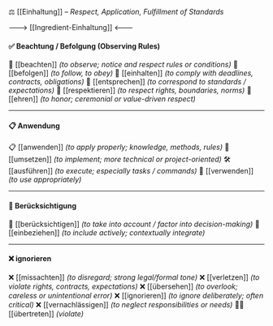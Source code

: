 ⚖️ [[Einhaltung]] – *Respect, Application, Fulfillment of Standards*

---> [[Ingredient-Einhaltung]] <---
#### ✅ Beachtung / Befolgung (Observing Rules)
👀 [[beachten]] *(to observe; notice and respect rules or conditions)*
🫡  [[befolgen]] *(to follow, to obey)*
📜 [[einhalten]] *(to comply with deadlines, contracts, obligations)*
🧩 [[entsprechen]] *(to correspond to standards / expectations)*
🙏 [[respektieren]] *(to respect rights, boundaries, norms)*
🏅 [[ehren]] *(to honor; ceremonial or value-driven respect)*

---

#### 📋 Anwendung 
📋 [[anwenden]] *(to apply properly; knowledge, methods, rules)*
🔧 [[umsetzen]] *(to implement; more technical or project-oriented)*
🛠️ [[ausführen]] *(to execute; especially tasks / commands)*
🎯 [[verwenden]] *(to use appropriately)*

---

#### 🎯 Berücksichtigung
🎯 [[berücksichtigen]] *(to take into account / factor into decision-making)*
🎯 [[einbeziehen]] *(to include actively; contextually integrate)*

---

#### ❌ ignorieren
❌ [[missachten]] *(to disregard; strong legal/formal tone)*
❌ [[verletzen]] *(to violate rights, contracts, expectations)*
❌ [[übersehen]] *(to overlook; careless or unintentional error)*
❌ [[ignorieren]] *(to ignore deliberately; often critical)*
❌ [[vernachlässigen]] *(to neglect responsibilities or needs)*
🏃‍♂️ [[übertreten]] *(violate)*